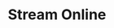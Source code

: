 ---
title: Stream Online
description: Trigger for when your stream on Trovo is started
variables:
  - name: timestamp
    description: The timestamp the stream went online
---